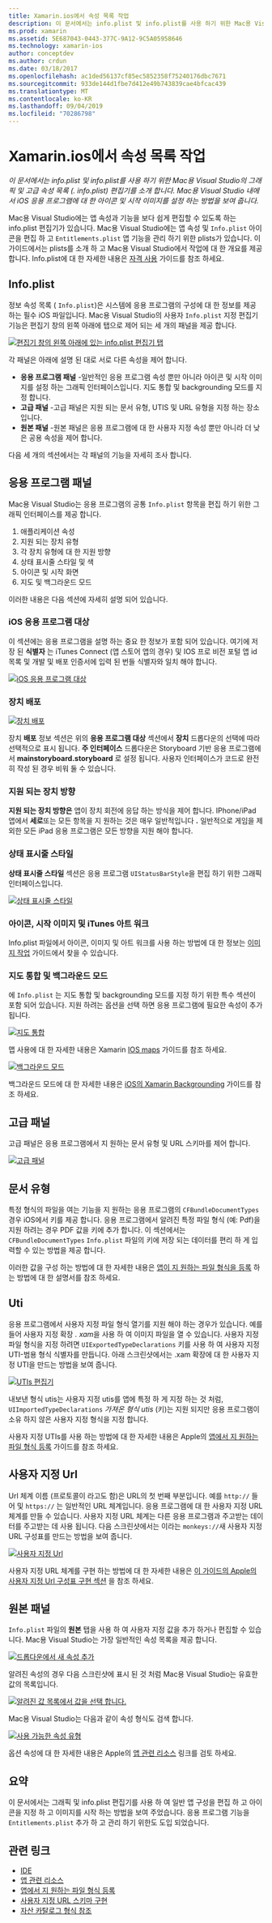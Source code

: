 ```yaml
---
title: Xamarin.ios에서 속성 목록 작업
description: 이 문서에서는 info.plist 및 info.plist를 사용 하기 위한 Mac용 Visual Studio의 그래픽 및 고급 속성 목록 (. info.plist) 편집기를 소개 합니다. Mac용 Visual Studio 내에서 iOS 응용 프로그램에 대 한 아이콘 및 시작 이미지를 설정 하는 방법을 보여 줍니다.
ms.prod: xamarin
ms.assetid: 5E687043-0443-377C-9A12-9C5A05958646
ms.technology: xamarin-ios
author: conceptdev
ms.author: crdun
ms.date: 03/18/2017
ms.openlocfilehash: ac1ded56137cf85ec5852358f75240176dbc7671
ms.sourcegitcommit: 933de144d1fbe7d412e49b743839cae4bfcac439
ms.translationtype: MT
ms.contentlocale: ko-KR
ms.lasthandoff: 09/04/2019
ms.locfileid: "70286798"
---
```

# <a name="working-with-property-lists-in-xamarinios"></a>Xamarin.ios에서 속성 목록 작업

_이 문서에서는 info.plist 및 info.plist를 사용 하기 위한 Mac용 Visual Studio의 그래픽 및 고급 속성 목록 (. info.plist) 편집기를 소개 합니다. Mac용 Visual Studio 내에서 iOS 응용 프로그램에 대 한 아이콘 및 시작 이미지를 설정 하는 방법을 보여 줍니다._

Mac용 Visual Studio에는 앱 속성과 기능을 보다 쉽게 편집할 수 있도록 하는 info.plist 편집기가 있습니다. Mac용 Visual Studio에는 앱 속성 및 `Info.plist` 아이콘을 편집 하 고 `Entitlements.plist` 앱 기능을 관리 하기 위한 plists가 있습니다. 이 가이드에서는 plists를 소개 하 고 Mac용 Visual Studio에서 작업에 대 한 개요를 제공 합니다. Info.plist에 대 한 자세한 내용은 [자격 사용](~/ios/deploy-test/provisioning/entitlements.md) 가이드를 참조 하세요.

## <a name="infoplist"></a>Info.plist

정보 속성 목록 ( `Info.plist`)은 시스템에 응용 프로그램의 구성에 대 한 정보를 제공 하는 필수 iOS 파일입니다. Mac용 Visual Studio의 사용자 `Info.plist` 지정 편집기 기능은 편집기 창의 왼쪽 아래에 탭으로 제어 되는 세 개의 패널을 제공 합니다.

 [![](property-lists-images/tabs.png "편집기 창의 왼쪽 아래에 있는 info.plist 편집기 탭")](property-lists-images/tabs.png#lightbox)

각 패널은 아래에 설명 된 대로 서로 다른 속성을 제어 합니다.

- **응용 프로그램 패널** -일반적인 응용 프로그램 속성 뿐만 아니라 아이콘 및 시작 이미지를 설정 하는 그래픽 인터페이스입니다. 지도 통합 및 backgrounding 모드를 지정 합니다.
- **고급 패널** -고급 패널은 지원 되는 문서 유형, UTIS 및 URL 유형을 지정 하는 장소입니다.
- **원본 패널** -원본 패널은 응용 프로그램에 대 한 사용자 지정 속성 뿐만 아니라 더 낮은 공용 속성을 제어 합니다.


다음 세 개의 섹션에서는 각 패널의 기능을 자세히 조사 합니다.

## <a name="application-panel"></a>응용 프로그램 패널

Mac용 Visual Studio는 응용 프로그램의 공통 `Info.plist` 항목을 편집 하기 위한 그래픽 인터페이스를 제공 합니다.

1. 애플리케이션 속성
1. 지원 되는 장치 유형
1. 각 장치 유형에 대 한 지원 방향
1. 상태 표시줄 스타일 및 색
1. 아이콘 및 시작 화면
1. 지도 및 백그라운드 모드


이러한 내용은 다음 섹션에 자세히 설명 되어 있습니다.

 <a name="iOS_Application_Target" />


### <a name="ios-application-target"></a>iOS 응용 프로그램 대상

이 섹션에는 응용 프로그램을 설명 하는 중요 한 정보가 포함 되어 있습니다.
여기에 저장 된 **식별자** 는 iTunes Connect (앱 스토어 앱의 경우) 및 IOS 프로 비전 포털 앱 id 목록 및 개발 및 배포 인증서에 입력 된 번들 식별자와 일치 해야 합니다.

 [![](property-lists-images/image24.png "iOS 응용 프로그램 대상")](property-lists-images/image24.png#lightbox)

### <a name="device-deployment"></a>장치 배포

 [![](property-lists-images/deployment.png "장치 배포")](property-lists-images/deployment.png#lightbox)

장치 **배포** 정보 섹션은 위의 **응용 프로그램 대상** 섹션에서 **장치** 드롭다운의 선택에 따라 선택적으로 표시 됩니다. **주 인터페이스** 드롭다운은 Storyboard 기반 응용 프로그램에서 **mainstoryboard.storyboard** 로 설정 됩니다. 사용자 인터페이스가 코드로 완전히 작성 된 경우 비워 둘 수 있습니다.

### <a name="supported-device-orientations"></a>지원 되는 장치 방향

 **지원 되는 장치 방향은** 앱이 장치 회전에 응답 하는 방식을 제어 합니다. IPhone/iPad 앱에서 **세로**또는 모든 항목을 지 원하는 것은 매우 일반적입니다 **.** 일반적으로 게임을 제외한 모든 iPad 응용 프로그램은 모든 방향을 지원 해야 합니다.

### <a name="status-bar-styles"></a>상태 표시줄 스타일

**상태 표시줄 스타일** 섹션은 응용 프로그램 `UIStatusBarStyle`을 편집 하기 위한 그래픽 인터페이스입니다.

 [![](property-lists-images/status.png "상태 표시줄 스타일")](property-lists-images/status.png#lightbox)

 <a name="Icons" />


### <a name="icons-launch-images-and-itunes-artwork"></a>아이콘, 시작 이미지 및 iTunes 아트 워크

Info.plist 파일에서 아이콘, 이미지 및 아트 워크를 사용 하는 방법에 대 한 정보는 [이미지 작업](~/ios/app-fundamentals/images-icons/index.md) 가이드에서 찾을 수 있습니다.




### <a name="maps-integration-and-background-modes"></a>지도 통합 및 백그라운드 모드

에 `Info.plist` 는 지도 통합 및 backgrounding 모드를 지정 하기 위한 특수 섹션이 포함 되어 있습니다. 지원 하려는 옵션을 선택 하면 응용 프로그램에 필요한 속성이 추가 됩니다.

 [![](property-lists-images/maps.png "지도 통합")](property-lists-images/maps.png#lightbox)

맵 사용에 대 한 자세한 내용은 Xamarin [IOS maps](~/ios/user-interface/controls/ios-maps/index.md) 가이드를 참조 하세요.

 [![](property-lists-images/bging.png "백그라운드 모드")](property-lists-images/bging.png#lightbox)

백그라운드 모드에 대 한 자세한 내용은 [iOS의 Xamarin Backgrounding](~/ios/app-fundamentals/backgrounding/introduction-to-backgrounding-in-ios.md) 가이드를 참조 하세요.

## <a name="advanced-panel"></a>고급 패널

고급 패널은 응용 프로그램에서 지 원하는 문서 유형 및 URL 스키마를 제어 합니다.

 [![](property-lists-images/image34.png "고급 패널")](property-lists-images/image34.png#lightbox)

 <a name="Document_Types" />


## <a name="document-types"></a>문서 유형

특정 형식의 파일을 여는 기능을 지 원하는 응용 프로그램의 `CFBundleDocumentTypes` 경우 iOS에서 키를 제공 합니다. 응용 프로그램에서 알려진 특정 파일 형식 (예: Pdf)을 지원 하려는 경우 PDF 값을 키에 추가 합니다. 이 섹션에서는 `CFBundleDocumentTypes` `Info.plist` 파일의 키에 저장 되는 데이터를 편리 하 게 입력할 수 있는 방법을 제공 합니다.

이러한 값을 구성 하는 방법에 대 한 자세한 내용은 [앱이 지 원하는 파일 형식을 등록](https://developer.apple.com/library/ios/#documentation/FileManagement/Conceptual/DocumentInteraction_TopicsForIOS/Articles/RegisteringtheFileTypesYourAppSupports.html) 하는 방법에 대 한 설명서를 참조 하세요.

## <a name="utis"></a>Uti

응용 프로그램에서 사용자 지정 파일 형식 열기를 지원 해야 하는 경우가 있습니다. 예를 들어 사용자 지정 확장 *. xam*을 사용 하 여 이미지 파일을 열 수 있습니다. 사용자 지정 파일 형식을 지정 하려면 `UIExportedTypeDeclarations` 키를 사용 하 여 사용자 지정 UTI-범용 형식 식별자를 만듭니다. 아래 스크린샷에서는 .xam 확장에 대 한 사용자 지정 UTI을 만드는 방법을 보여 줍니다.

 [![](property-lists-images/uti.png "UTIs 편집기")](property-lists-images/uti.png#lightbox)

내보낸 형식 utis는 사용자 지정 utis를 앱에 특정 하 게 지정 하는 것 처럼, `UIImportedTypeDeclarations` *가져온 형식 utis* (키)는 지원 되지만 응용 프로그램이 소유 하지 않은 사용자 지정 형식을 지정 합니다.

사용자 지정 UTIs를 사용 하는 방법에 대 한 자세한 내용은 Apple의 [앱에서 지 원하는 파일 형식 등록](https://developer.apple.com/library/ios/documentation/FileManagement/Conceptual/understanding_utis/understand_utis_declare/understand_utis_declare.html#//apple_ref/doc/uid/TP40001319-CH204-SW1) 가이드를 참조 하세요.

## <a name="custom-urls"></a>사용자 지정 Url

Url 체계 이름 (프로토콜이 라고도 함)은 URL의 첫 번째 부분입니다. 예를 `http://` 들어 및 `https://` 는 일반적인 URL 체계입니다. 응용 프로그램에 대 한 사용자 지정 URL 체계를 만들 수 있습니다. 사용자 지정 URL 체계는 다른 응용 프로그램과 주고받는 데이터를 주고받는 데 사용 됩니다. 다음 스크린샷에서는 이라는 `monkeys://`새 사용자 지정 URL 구성표를 만드는 방법을 보여 줍니다.

 [![](property-lists-images/url.png "사용자 지정 Url")](property-lists-images/url.png#lightbox)



사용자 지정 URL 체계를 구현 하는 방법에 대 한 자세한 내용은 [이 가이드의 Apple의 사용자 지정 Url 구성표 구현 섹션](https://developer.apple.com/library/ios/documentation/iPhone/Conceptual/iPhoneOSProgrammingGuide/AdvancedAppTricks/AdvancedAppTricks.html) 을 참조 하세요.

## <a name="source-panel"></a>원본 패널

`Info.plist` 파일의 **원본** 탭을 사용 하 여 사용자 지정 값을 추가 하거나 편집할 수 있습니다. Mac용 Visual Studio는 가장 일반적인 속성 목록을 제공 합니다.

 [![](property-lists-images/image31.png "드롭다운에서 새 속성 추가")](property-lists-images/image31.png#lightbox)

알려진 속성의 경우 다음 스크린샷에 표시 된 것 처럼 Mac용 Visual Studio는 유효한 값의 목록입니다.

 [![](property-lists-images/image32.png "알려진 값 목록에서 값을 선택 합니다.")](property-lists-images/image32.png#lightbox)

Mac용 Visual Studio는 다음과 같이 속성 형식도 검색 합니다.

 [![](property-lists-images/image33.png "사용 가능한 속성 유형")](property-lists-images/image33.png#lightbox)

옵션 속성에 대 한 자세한 내용은 Apple의 [앱 관련 리소스](https://developer.apple.com/library/ios/#DOCUMENTATION/iPhone/Conceptual/iPhoneOSProgrammingGuide/App-RelatedResources/App-RelatedResources.html) 링크를 검토 하세요.

 <a name="Entitlements" />

## <a name="summary"></a>요약

이 문서에서는 그래픽 및 info.plist 편집기를 사용 하 여 일반 앱 구성을 편집 하 고 아이콘을 지정 하 고 이미지를 시작 하는 방법을 보여 주었습니다. 응용 프로그램 기능을 `Entitlements.plist` 추가 하 고 관리 하기 위한도 도입 되었습니다.


## <a name="related-links"></a>관련 링크

- [IDE](https://github.com/xamarin/recipes/tree/master/Recipes/cross-platform/ide)
- [앱 관련 리소스](https://developer.apple.com/library/ios/#DOCUMENTATION/iPhone/Conceptual/iPhoneOSProgrammingGuide/App-RelatedResources/App-RelatedResources.html)
- [앱에서 지 원하는 파일 형식 등록](https://developer.apple.com/library/ios/#documentation/FileManagement/Conceptual/DocumentInteraction_TopicsForIOS/Articles/RegisteringtheFileTypesYourAppSupports.html)
- [사용자 지정 URL 스키마 구현](https://developer.apple.com/library/ios/documentation/iPhone/Conceptual/iPhoneOSProgrammingGuide/AdvancedAppTricks/AdvancedAppTricks.html)
- [자산 카탈로그 형식 참조](https://developer.apple.com/library/archive/documentation/Xcode/Reference/xcode_ref-Asset_Catalog_Format/index.html#//apple_ref/doc/uid/TP40015170-CH18-SW1)
